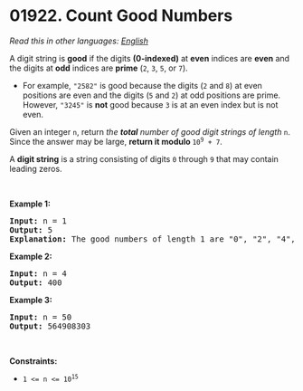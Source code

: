 # 01922. Count Good Numbers

  _Read this in other languages:_
    [_English_](README.md)

<p>A digit string is <strong>good</strong> if the digits <strong>(0-indexed)</strong> at <strong>even</strong> indices are <strong>even</strong> and the digits at <strong>odd</strong> indices are <strong>prime</strong> (<code>2</code>, <code>3</code>, <code>5</code>, or <code>7</code>).</p>

<ul>
	<li>For example, <code>&quot;2582&quot;</code> is good because the digits (<code>2</code> and <code>8</code>) at even positions are even and the digits (<code>5</code> and <code>2</code>) at odd positions are prime. However, <code>&quot;3245&quot;</code> is <strong>not</strong> good because <code>3</code> is at an even index but is not even.</li>
</ul>

<p>Given an integer <code>n</code>, return <em>the <strong>total</strong> number of good digit strings of length </em><code>n</code>. Since the answer may be large, <strong>return it modulo </strong><code>10<sup>9</sup> + 7</code>.</p>

<p>A <strong>digit string</strong> is a string consisting of digits <code>0</code> through <code>9</code> that may contain leading zeros.</p>

<p>&nbsp;</p>
<p><strong>Example 1:</strong></p>

<pre>
<strong>Input:</strong> n = 1
<strong>Output:</strong> 5
<strong>Explanation:</strong> The good numbers of length 1 are &quot;0&quot;, &quot;2&quot;, &quot;4&quot;, &quot;6&quot;, &quot;8&quot;.
</pre>

<p><strong>Example 2:</strong></p>

<pre>
<strong>Input:</strong> n = 4
<strong>Output:</strong> 400
</pre>

<p><strong>Example 3:</strong></p>

<pre>
<strong>Input:</strong> n = 50
<strong>Output:</strong> 564908303
</pre>

<p>&nbsp;</p>
<p><strong>Constraints:</strong></p>

<ul>
	<li><code>1 &lt;= n &lt;= 10<sup>15</sup></code></li>
</ul>
